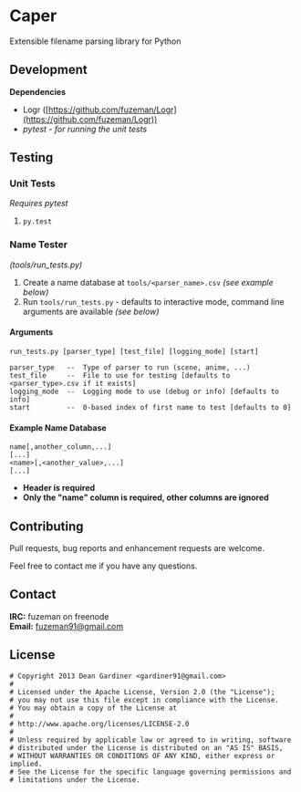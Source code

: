 # Caper
Extensible filename parsing library for Python

## Development

**Dependencies**

 - Logr ([https://github.com/fuzeman/Logr](https://github.com/fuzeman/Logr))
 - *pytest - for running the unit tests*

## Testing

### Unit Tests
*Requires pytest*

1. `py.test`

### Name Tester
*(tools/run_tests.py)*

1. Create a name database at `tools/<parser_name>.csv` *(see example below)*
2. Run `tools/run_tests.py` - defaults to interactive mode, command line arguments are available *(see below)*

#### Arguments

    run_tests.py [parser_type] [test_file] [logging_mode] [start]
    
    parser_type   --  Type of parser to run (scene, anime, ...)
    test_file     --  File to use for testing [defaults to <parser_type>.csv if it exists]
    logging_mode  --  Logging mode to use (debug or info) [defaults to info]
    start         --  0-based index of first name to test [defaults to 0]

#### Example Name Database

    name[,another_column,...]
    [...]
    <name>[,<another_value>,...]
    [...]

 - **Header is required**
 - **Only the "name" column is required, other columns are ignored**

## Contributing

Pull requests, bug reports and enhancement requests are welcome.

Feel free to contact me if you have any questions.

## Contact

**IRC:** fuzeman on freenode  
**Email:** fuzeman91@gmail.com

## License

    # Copyright 2013 Dean Gardiner <gardiner91@gmail.com>
    #
    # Licensed under the Apache License, Version 2.0 (the "License");
    # you may not use this file except in compliance with the License.
    # You may obtain a copy of the License at
    #
    # http://www.apache.org/licenses/LICENSE-2.0
    #
    # Unless required by applicable law or agreed to in writing, software
    # distributed under the License is distributed on an "AS IS" BASIS,
    # WITHOUT WARRANTIES OR CONDITIONS OF ANY KIND, either express or implied.
    # See the License for the specific language governing permissions and
    # limitations under the License.

